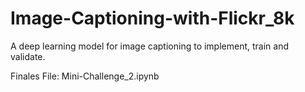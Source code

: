 # Image-Captioning-with-Flickr_8k
A deep learning model for image captioning to implement, train and validate.

Finales File: Mini-Challenge_2.ipynb
